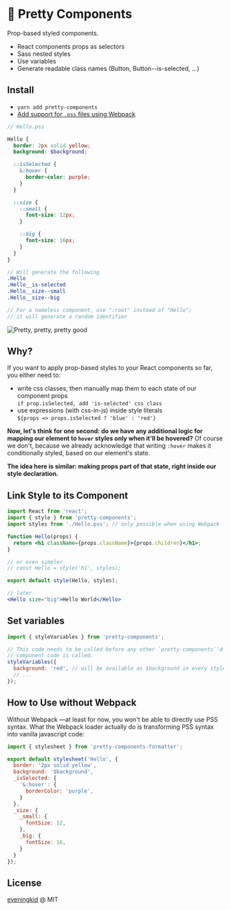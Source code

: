 # 🌈 Pretty Components
Prop-based styled components.
- React components props as selectors
- Sass nested styles
- Use variables
- Generate readable class names (Button, Button--is-selected, ...)

## Install
- `yarn add pretty-components`
- [Add support for `.pss` files using Webpack](https://github.com/eveningkid/pretty-loader)

```scss
// Hello.pss

Hello {
  border: 2px solid yellow;
  background: $background;

  ::isSelected {
    &:hover {
      border-color: purple;
    }
  }

  ::size {
    ::small {
      font-size: 12px;
    }

    ::big {
      font-size: 16px;
    }
  }
}

// Will generate the following
.Hello
.Hello__is-selected
.Hello__size--small
.Hello__size--big

// For a nameless component, use ":root" instead of "Hello";
// it will generate a random identifier
```

![Pretty, pretty, pretty good](https://media.giphy.com/media/d2jjIRvGomz6GMkU/giphy.gif)

## Why?
If you want to apply prop-based styles to your React components so far, you either need to:
- write css classes, then manually map them to each state of our component props  
  `if prop.isSelected, add 'is-selected' css class`
- use expressions (with css-in-js) inside style literals  
  `${props => props.isSelected ? 'blue' : 'red'}`

**Now, let's think for one second: do we have any additional logic for mapping our element to `hover` styles only when it'll be hovered?** Of course we don't, because we already acknowledge that writing `:hover` makes it conditionally styled, based on our element's state.  

**The idea here is similar: making props part of that state, right inside our style declaration.**

## Link Style to its Component
```jsx
import React from 'react';
import { style } from 'pretty-components';
import styles from './Hello.pss'; // only possible when using Webpack

function Hello(props) {
  return <h1 className={props.className}>{props.children}</h1>;
}

// or even simpler
// const Hello = style('h1', styles);

export default style(Hello, styles);

// later
<Hello size="big">Hello World</Hello>
```

## Set variables
```js
import { styleVariables } from 'pretty-components';

// This code needs to be called before any other `pretty-components`'d
// component code is called.
styleVariables({
  background: 'red', // will be available as $background in every stylesheet
  // ...
});
```

## How to Use without Webpack
Without Webpack —at least for now, you won't be able to directly use PSS syntax.
What the Webpack loader actually do is transforming PSS syntax into vanilla javascript code:
```js
import { stylesheet } from 'pretty-components-formatter';

export default stylesheet('Hello', {
  border: '2px solid yellow',
  background: '$background',
  _isSelected: {
    '&:hover': {
      borderColor: 'purple',
    }
  },
  _size: {
    _small: {
      fontSize: 12,
    },
    _big: {
      fontSize: 16,
    }
  }
});
```

## License
[eveningkid](https://twitter.com/eveningkid) @ MIT
